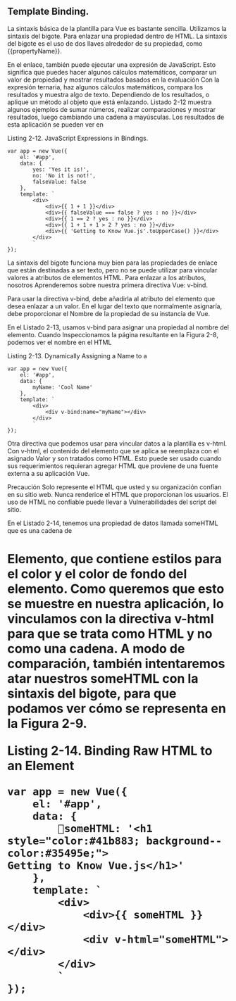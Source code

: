## Template Binding.

La sintaxis básica de la plantilla para Vue es bastante sencilla. Utilizamos la sintaxis del bigote.
Para enlazar una propiedad dentro de HTML. La sintaxis del bigote es el uso de dos llaves
alrededor de su propiedad, como {{propertyName}}.

En el enlace, también puede ejecutar una expresión de JavaScript. Esto significa que puedes
hacer algunos cálculos matemáticos, comparar un valor de propiedad y mostrar resultados basados ​​en la evaluación
Con la expresión ternaria, haz algunos cálculos matemáticos, compara los resultados y muestra algo de texto.
Dependiendo de los resultados, o aplique un método al objeto que está enlazando. Listado 2-12
muestra algunos ejemplos de sumar números, realizar comparaciones y mostrar
resultados, luego cambiando una cadena a mayúsculas. Los resultados de esta aplicación se pueden ver en

Listing 2-12. JavaScript Expressions in Bindings.

```
var app = new Vue({
    el: '#app',
    data: {
        yes: 'Yes it is!',
        no: 'No it is not!',
        falseValue: false
    },
    template: `
        <div>
            <div>{{ 1 + 1 }}</div>
            <div>{{ falseValue === false ? yes : no }}</div>
            <div>{{ 1 == 2 ? yes : no }}</div>
            <div>{{ 1 + 1 + 1 > 2 ? yes : no }}</div>
            <div>{{ 'Getting to Know Vue.js'.toUpperCase() }}</div>
        </div>
        `
});
```

La sintaxis del bigote funciona muy bien para las propiedades de enlace que están destinadas a ser texto, pero
no se puede utilizar para vincular valores a atributos de elementos HTML. Para enlazar a los atributos, nosotros
Aprenderemos sobre nuestra primera directiva Vue: v-bind.

Para usar la directiva v-bind, debe añadirla al atributo del elemento que desea
enlazar a un valor. En el lugar del texto que normalmente asignaría, debe proporcionar el
Nombre de la propiedad de su instancia de Vue.

En el Listado 2-13, usamos v-bind para asignar una propiedad al nombre del elemento. Cuando
Inspeccionamos la página resultante en la Figura 2-8, podemos ver el nombre en el HTML

Listing 2-13. Dynamically Assigning a Name to a <div>

```
var app = new Vue({
    el: '#app',
    data: {
        myName: 'Cool Name'
    },
    template: `
        <div>
            <div v-bind:name="myName"></div>
        </div>
        `
});
```

Otra directiva que podemos usar para vincular datos a la plantilla es v-html. Con
v-html, el contenido del elemento que se aplica se reemplaza con el asignado
Valor y son tratados como HTML. Esto puede ser usado cuando sus requerimientos requieran agregar
HTML que proviene de una fuente externa a su aplicación Vue.

Precaución Solo represente el HTML que usted y su organización confían en su sitio web.
Nunca renderice el HTML que proporcionan los usuarios. El uso de HTML no confiable puede llevar a
Vulnerabilidades del script del sitio.

En el Listado 2-14, tenemos una propiedad de datos llamada someHTML que es una cadena de <h1>
Elemento, que contiene estilos para el color y el color de fondo del elemento.
Como queremos que esto se muestre en nuestra aplicación, lo vinculamos con la directiva v-html para que
se trata como HTML y no como una cadena. A modo de comparación, también intentaremos atar nuestros
someHTML con la sintaxis del bigote, para que podamos ver cómo se representa en la Figura 2-9.

Listing 2-14. Binding Raw HTML to an Element

```
var app = new Vue({
    el: '#app',
    data: {
        someHTML: '<h1 style="color:#41b883; background-­color:#35495e;">
Getting to Know Vue.js</h1>'
    },
    template: `
        <div>
            <div>{{ someHTML }}</div>
            <div v-html="someHTML"></div>
        </div>
        `
});
```



